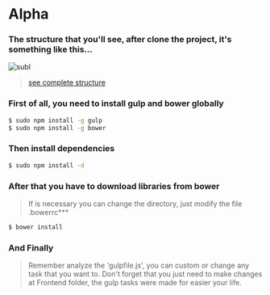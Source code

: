 # Alpha

### The structure that you'll see, after clone the project, it's something like this...

![subl](http://oi58.tinypic.com/4imtck.jpg)

> [see complete structure](http://oi57.tinypic.com/212v85w.jpg)

### First of all, you need to install gulp and bower globally
```sh
$ sudo npm install -g gulp
$ sudo npm install -g bower
```
### Then install dependencies
```sh
$ sudo npm install -d
```
### After that you have to download libraries from bower
> If is necessary you can change the directory, just modify the file .bowerrc***

```sh
$ bower install
```
### And Finally
> Remember analyze the 'gulpfile.js', you can custom or change any task that you want to. Don't forget that you just need to make changes at Frontend folder, the gulp tasks were made for easier your life.